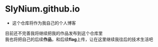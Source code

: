 # SlyNium.github.io
* 这个仓库将作为我自己的个人博客

 
目前还不完善我将继续把我的作品发布到这个仓库里  
我也将把自己的后续**作品**，和后续**flag**上传，让在这里继续我往后的技术生活吧  
